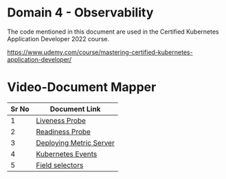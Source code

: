 # Domain 4 - Observability

The code mentioned in this document are used in the Certified Kubernetes Application Developer 2022 course.

https://www.udemy.com/course/mastering-certified-kubernetes-application-developer/


# Video-Document Mapper

| Sr No | Document Link |
| ------ | ------ |
| 1 | [Liveness Probe][PlDa] |
| 2 | [Readiness Probe][PlDb] |
| 3 | [Deploying Metric Server][PlDc] |
| 4 | [Kubernetes Events][PlDd] |
| 5 | [Field selectors][PlDe] |



   [PlDa]: <./livenessprobe.md>
   [PlDb]: <./readinessprobe.md>
   [PlDc]: <./install-metric-server.md>  
   [PlDd]: <./events.md>
   [PlDe]: <./field-selector.md>